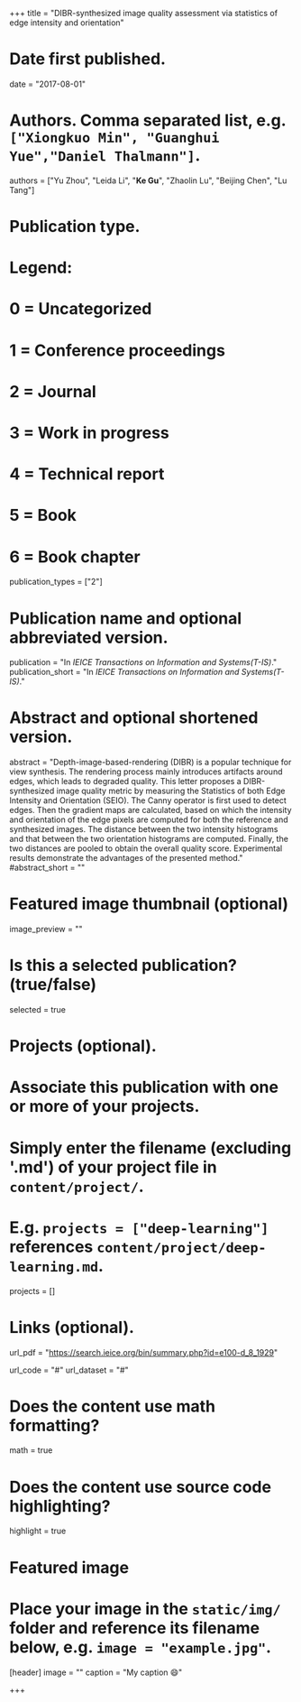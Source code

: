 +++
title = "DIBR-synthesized image quality assessment via statistics of edge intensity and orientation"

# Date first published.
date = "2017-08-01"

# Authors. Comma separated list, e.g. `["Xiongkuo Min", "Guanghui Yue","Daniel Thalmann"]`.
authors = ["Yu Zhou", "Leida Li", "**Ke Gu**", "Zhaolin Lu", "Beijing Chen", "Lu Tang"]
# Publication type.
# Legend:
# 0 = Uncategorized
# 1 = Conference proceedings
# 2 = Journal
# 3 = Work in progress
# 4 = Technical report
# 5 = Book
# 6 = Book chapter
publication_types = ["2"]

# Publication name and optional abbreviated version.
publication = "In *IEICE Transactions on Information and Systems(T-IS)*."
publication_short = "In *IEICE Transactions on Information and Systems(T-IS)*."

# Abstract and optional shortened version.
abstract = "Depth-image-based-rendering (DIBR) is a popular technique for view synthesis. The rendering process mainly introduces artifacts around edges, which leads to degraded quality. This letter proposes a DIBR-synthesized image quality metric by measuring the Statistics of both Edge Intensity and Orientation (SEIO). The Canny operator is first used to detect edges. Then the gradient maps are calculated, based on which the intensity and orientation of the edge pixels are computed for both the reference and synthesized images. The distance between the two intensity histograms and that between the two orientation histograms are computed. Finally, the two distances are pooled to obtain the overall quality score. Experimental results demonstrate the advantages of the presented method."
#abstract_short = ""

# Featured image thumbnail (optional)
image_preview = ""

# Is this a selected publication? (true/false)
selected = true

# Projects (optional).
#   Associate this publication with one or more of your projects.
#   Simply enter the filename (excluding '.md') of your project file in `content/project/`.
#   E.g. `projects = ["deep-learning"]` references `content/project/deep-learning.md`.
projects = []

# Links (optional).
url_pdf = "https://search.ieice.org/bin/summary.php?id=e100-d_8_1929"

url_code = "#"
url_dataset = "#"


# Does the content use math formatting?
math = true

# Does the content use source code highlighting?
highlight = true

# Featured image
# Place your image in the `static/img/` folder and reference its filename below, e.g. `image = "example.jpg"`.
[header]
image = ""
caption = "My caption 😄"

+++
